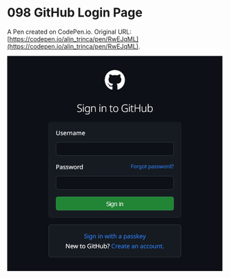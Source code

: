 # 098 GitHub Login Page

A Pen created on CodePen.io. Original URL: [https://codepen.io/alin_trinca/pen/RwEJqML](https://codepen.io/alin_trinca/pen/RwEJqML).

![GitHub Login Screenshot](github-login.png)
